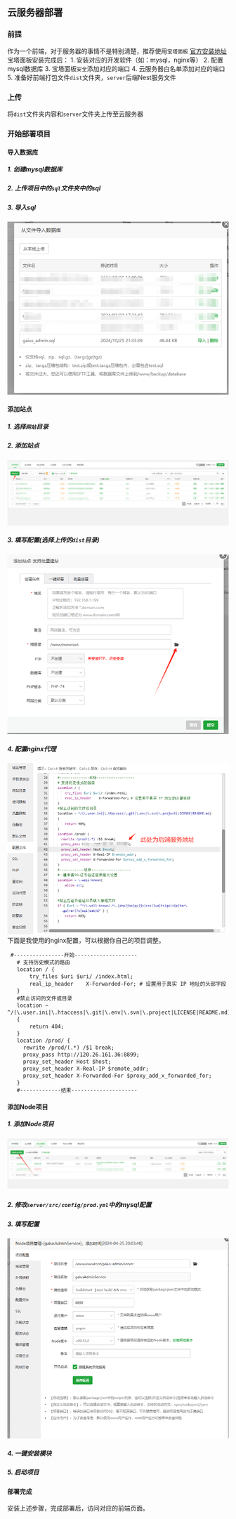 ## 云服务器部署
### 前提
 作为一个前端，对于服务器的事情不是特别清楚，推荐使用`宝塔面板`
 [官方安装地址](https://www.bt.cn/new/index.html)
 宝塔面板安装完成后：
    1. 安装对应的开发软件（如：mysql，nginx等）
    2. 配置mysql数据库
    3. 宝塔面板`安全`添加对应的端口
    4. 云服务器白名单添加对应的端口
    5. 准备好前端打包文件`dist`文件夹，`server`后端Nest服务文件
### 上传
将`dist`文件夹内容和`server`文件夹上传至云服务器
### 开始部署项目
 #### 导入数据库
 ##### 1. 创建mysql数据库
 ##### 2. 上传项目中的`sql`文件夹中的sql
 ##### 3. 导入sql
 ![sql.png](../../assets/images/opex/sql.png)
 #### 添加站点
 ##### 1. 选择`网站`目录
 ##### 2. 添加站点
 ![php](../../assets/images/opex/php-start.png)
 ##### 3. 填写配置(选择上传的`dist`目录)
 ![php](../../assets/images/opex/php.png)
 ##### 4. 配置nginx代理
 ![nginx](../../assets/images/opex/nginx.png)
 下面是我使用的nginx配置，可以根据你自己的项目调整。
 ```
  #----------------开始--------------------
    # 支持历史模式的路由
    location / {
        try_files $uri $uri/ /index.html;
        real_ip_header    X-Forwarded-For; # 设置用于真实 IP 地址的头部字段
    }
    #禁止访问的文件或目录
    location ~ ^/(\.user.ini|\.htaccess|\.git|\.env|\.svn|\.project|LICENSE|README.md)
    {
        return 404;
    }
    location /prod/ {
      rewrite /prod/(.*) /$1 break;
      proxy_pass http://120.26.161.36:8899;
      proxy_set_header Host $host;
      proxy_set_header X-Real-IP $remote_addr;
      proxy_set_header X-Forwarded-For $proxy_add_x_forwarded_for;
    }
    #-------------结束---------------------
 ```
 #### 添加Node项目
 ##### 1. 添加Node项目
 ##### ![node](../../assets/images/opex/node.png)
 ##### 2. 修改`server/src/config/prod.yml`中的mysql配置
 ##### 3. 填写配置
 ![node](../../assets/images/opex/node-start.png)
 ##### 4. 一键安装模块
 ##### 5. 启动项目
 #### 部署完成
 安装上述步骤，完成部署后，访问对应的前端页面。
 